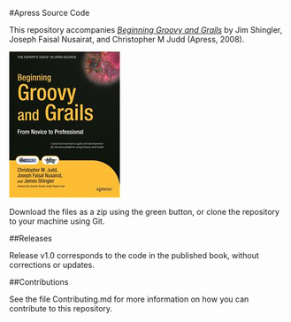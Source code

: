 #Apress Source Code

This repository accompanies [*Beginning Groovy and Grails*](http://www.apress.com/9781430210450) by Jim Shingler, Joseph Faisal Nusairat, and Christopher M Judd (Apress, 2008).

![Cover image](9781430210450.jpg)

Download the files as a zip using the green button, or clone the repository to your machine using Git.

##Releases

Release v1.0 corresponds to the code in the published book, without corrections or updates.

##Contributions

See the file Contributing.md for more information on how you can contribute to this repository.
